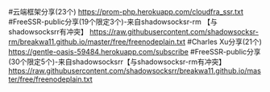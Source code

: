 #云端框架分享(23个)
https://prom-php.herokuapp.com/cloudfra_ssr.txt
#FreeSSR-public分享(19个限定3个)-来自shadowsocksr-rm 【与shadowsocksrr有冲突】
https://raw.githubusercontent.com/shadowsocksr-rm/breakwa11.github.io/master/free/freenodeplain.txt
#Charles Xu分享(21个)
https://gentle-oasis-59484.herokuapp.com/subscribe
#FreeSSR-public分享(30个限定5个)-来自shadowsocksrr【与shadowsocksr-rm有冲突】
https://raw.githubusercontent.com/shadowsocksrr/breakwa11.github.io/master/free/freenodeplain.txt
